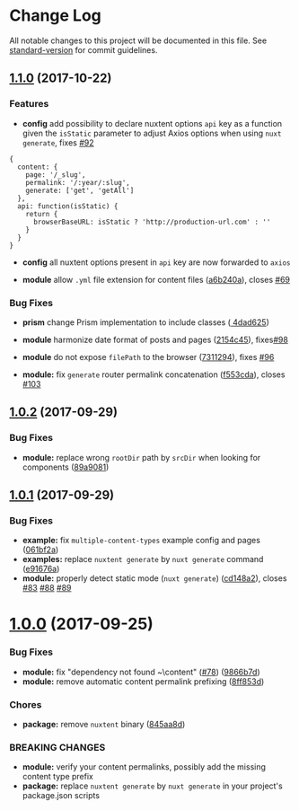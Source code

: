 # Change Log

All notable changes to this project will be documented in this file. See [standard-version](https://github.com/conventional-changelog/standard-version) for commit guidelines.

<a name="1.1.0"></a>
## [1.1.0](https://github.com/nuxt-community/nuxtent-module/compare/v1.0.2...v1.1.0) (2017-10-22)

### Features

* **config** add possibility to declare nuxtent options `api` key as a function
  given the `isStatic` parameter to adjust Axios options when using `nuxt generate`, fixes [#92](https://github.com/nuxt-community/nuxtent-module/issues/92)

```
{
  content: {
    page: '/_slug',
    permalink: '/:year/:slug',
    generate: ['get', 'getAll']
  },
  api: function(isStatic) {
    return {
      browserBaseURL: isStatic ? 'http://production-url.com' : ''
    }
  }
}
```

* **config** all nuxtent options present in `api` key are now forwarded to `axios`

* **module** allow `.yml` file extension for content files ([a6b240a](https://github.com/nuxt-community/nuxtent-module/commit/a6b240a1500a8861ee8cbfdae0f3cb2b34f235c0)), closes [#69](https://github.com/nuxt-community/nuxtent-module/issues/69)

### Bug Fixes

* **prism** change Prism implementation to include classes ([
4dad625](https://github.com/nuxt-community/nuxtent-module/commit/4dad625ba6ec329cd327134cca3757d6abcd0f19))

* **module** harmonize date format of posts and pages ([2154c45](https://github.com/nuxt-community/nuxtent-module/commit/2154c4535fdcf0de268385c09aae64977b065ebb)), fixes[#98](https://github.com/nuxt-community/nuxtent-module/issues/98)

* **module** do not expose `filePath` to the browser ([7311294](https://github.com/nuxt-community/nuxtent-module/commit/7311294734270c093bf9c7379be043bba351504d)), fixes [#96](https://github.com/nuxt-community/nuxtent-module/issues/96)

* **module:** fix `generate` router permalink concatenation ([f553cda](https://github.com/nuxt-community/nuxtent-module/commit/f553cda)), closes [#103](https://github.com/nuxt-community/nuxtent-module/issues/103)


<a name="1.0.2"></a>
## [1.0.2](https://github.com/nuxt-community/nuxtent-module/compare/v1.0.1...v1.0.2) (2017-09-29)


### Bug Fixes

* **module:** replace wrong `rootDir` path by `srcDir` when looking for components ([89a9081](https://github.com/nuxt-community/nuxtent-module/commit/89a9081))



<a name="1.0.1"></a>
## [1.0.1](https://github.com/nuxt-community/nuxtent-module/compare/v1.0.0...v1.0.1) (2017-09-29)


### Bug Fixes

* **example:** fix `multiple-content-types` example config and pages ([061bf2a](https://github.com/nuxt-community/nuxtent-module/commit/061bf2a))
* **examples:** replace `nuxtent generate` by `nuxt generate` command ([e91676a](https://github.com/nuxt-community/nuxtent-module/commit/e91676a))
* **module:** properly detect static mode (`nuxt generate`) ([cd148a2](https://github.com/nuxt-community/nuxtent-module/commit/cd148a2)), closes [#83](https://github.com/nuxt-community/nuxtent-module/issues/83) [#88](https://github.com/nuxt-community/nuxtent-module/issues/88) [#89](https://github.com/nuxt-community/nuxtent-module/issues/89)



<a name="1.0.0"></a>
# [1.0.0](https://github.com/nuxt-community/nuxtent-module/compare/0.2.80...1.0.0) (2017-09-25)


### Bug Fixes

* **module:** fix "dependency not found ~\content" ([#78](https://github.com/nuxt-community/nuxtent-module/issues/78)) ([9866b7d](https://github.com/nuxt-community/nuxtent-module/commit/9866b7d))
* **module:** remove automatic content permalink prefixing ([8ff853d](https://github.com/nuxt-community/nuxtent-module/commit/8ff853d))


### Chores

* **package:** remove `nuxtent` binary ([845aa8d](https://github.com/nuxt-community/nuxtent-module/commit/845aa8d))


### BREAKING CHANGES

* **module:** verify your content permalinks, possibly add the missing content type prefix
* **package:** replace `nuxtent generate` by `nuxt generate` in your project's package.json scripts
